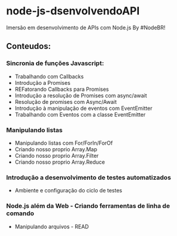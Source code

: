 # node-js-dsenvolvendoAPI
Imersão em desenvolvimento de APIs com Node.js By #NodeBR!

## Conteudos:

### Sincronia de funções Javascript:    
*   Trabalhando com Callbacks
*   Introdução a Promises
*   REFatorando Callbacks para Promises
*   Introdução a resolução de Promises com async/await
*   Resolução de promises com Async/Await
*   Introdução à manipulação de eventos com EventEmitter 
*   Trabalhando com Eventos com a classe EventEmitter

### Manipulando listas

*   Manipulando listas com For/ForIn/ForOf
*   Criando nosso proprio Array.Map
*   Criando nosso proprio Array.Filter
*   Criando nosso proprio Array.Reduce

### Introdução a desenvolvimento de testes automatizados

*   Ambiente e configuração do ciclo de testes

### Node.js além da Web - Criando ferramentas de linha de comando

*   Manipulando arquivos - READ
